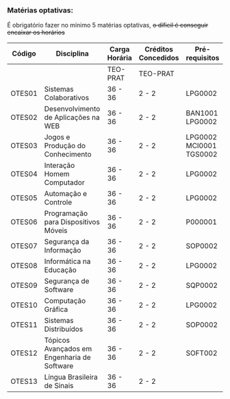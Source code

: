 ### Matérias optativas:
É obrigatório fazer no mínimo 5 matérias optativas, ~~o díficil é conseguir encaixar os horários~~


| Código | Disciplina                             | Carga Horária | Créditos Concedidos  | Pré-requisitos    |
|------|-------------------------------------|---------------|------------------|----------------------------|
|      |                                          |TEO-PRAT     |TEO-PRAT       |                            |
| OTES01 | Sistemas Colaborativos                | 36 - 36        | 2 - 2       | LPG0002                     | 
| OTES02 | Desenvolvimento de Aplicações na WEB  | 36 - 36        | 2 - 2       | BAN1001 LPG0002             | 
| OTES03 | Jogos e Produção do Conhecimento      | 36 - 36        | 2 - 2       | LPG0002 MCI0001 TGS0002     |
| OTES04 | Interação Homem Computador            | 36 - 36        | 2 - 2       | LPG0002                     | 
| OTES05 | Automação e Controle                  | 36 - 36        | 2 - 2       | LPG0002                     | 
| OTES06 | Programação para Dispositivos Móveis  | 36 - 36        | 2 - 2       | P000001                     | 
| OTES07 | Segurança da Informação               | 36 - 36        | 2 - 2       | SOP0002                     | 
| OTES08 | Informática na Educação               | 36 - 36        | 2 - 2       | LPG0002                     | 
| OTES09 | Segurança de Software                 | 36 - 36        | 2 - 2       | SQP0002                     | 
| OTES10 | Computação Gráfica                    | 36 - 36        | 2 - 2       | LPG0002                     | 
| OTES11 | Sistemas Distribuídos                 | 36 - 36        | 2 - 2       | SOP0002                     | 
| OTES12 | Tópicos Avançados em Engenharia de Software | 36 - 36  | 2 - 2       | SOFT002                    |
| OTES13 | Língua Brasileira de Sinais           | 36 - 36        | 2 - 2       |                             | 
